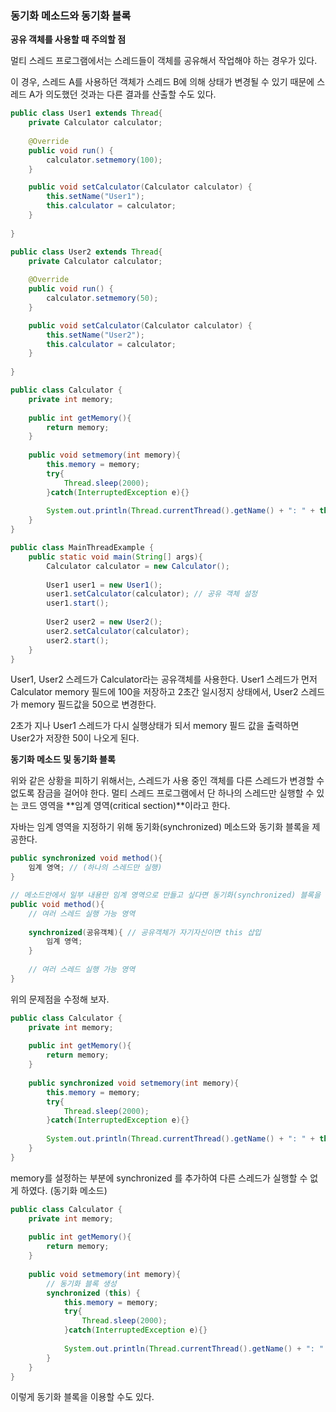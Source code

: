 ### 동기화 메소드와 동기화 블록

**공유 객체를 사용할 때 주의할 점**

멀티 스레드 프로그램에서는 스레드들이 객체를 공유해서 작업해야 하는 경우가 있다.

이 경우, 스레드 A를 사용하던 객체가 스레드 B에 의해 상태가 변경될 수 있기 때문에 스레드 A가 의도했던 것과는 다른 결과를 산출할 수도 있다.



```java
public class User1 extends Thread{
	private Calculator calculator;
	
	@Override
	public void run() {
		calculator.setmemory(100);
	}

	public void setCalculator(Calculator calculator) {
		this.setName("User1");
		this.calculator = calculator;
	}
	
}

public class User2 extends Thread{
	private Calculator calculator;
	
	@Override
	public void run() {
		calculator.setmemory(50);
	}

	public void setCalculator(Calculator calculator) {
		this.setName("User2");
		this.calculator = calculator;
	}
	
}

public class Calculator {
	private int memory;
	
	public int getMemory(){
		return memory;
	}
	
	public void setmemory(int memory){
		this.memory = memory;
		try{
			Thread.sleep(2000);
		}catch(InterruptedException e){}
		
		System.out.println(Thread.currentThread().getName() + ": " + this.memory);
	}
}

public class MainThreadExample {
	public static void main(String[] args){
		Calculator calculator = new Calculator();
		
		User1 user1 = new User1();
		user1.setCalculator(calculator); // 공유 객체 설정
		user1.start();
		
		User2 user2 = new User2();
		user2.setCalculator(calculator);
		user2.start();
	}
}
```

User1, User2 스레드가 Calculator라는 공유객체를 사용한다. User1 스레드가 먼저 Calculator memory 필드에 100을 저장하고 2초간 일시정지 상태에서, User2 스레드가 memory 필드값을 50으로 변경한다.

2초가 지나 User1 스레드가 다시 실행상태가 되서 memory 필드 값을 출력하면 User2가 저장한 50이 나오게 된다.



**동기화 메소드 및 동기화 블록**

위와 같은 상황을 피하기 위해서는, 스레드가 사용 중인 객체를 다른 스레드가 변경할 수 없도록 잠금을 걸어야 한다. 멀티 스레드 프로그램에서 단 하나의 스레드만 실행할 수 있는 코드 영역을 **임계 영역(critical section)**이라고 한다.

자바는 임계 영역을 지정하기 위해 동기화(synchronized) 메소드와 동기화 블록을 제공한다.

```java
public synchronized void method(){
    임계 영역; // (하나의 스레드만 실행)
}

// 메소드안에서 일부 내용만 임계 영역으로 만들고 싶다면 동기화(synchronized) 블록을 만든다.
public void method(){
    // 여러 스레드 실행 가능 영역
    
    synchronized(공유객체){ // 공유객체가 자기자신이면 this 삽입
        임계 영역;
    }
    
    // 여러 스레드 실행 가능 영역
}
```



위의 문제점을 수정해 보자.

```java
public class Calculator {
	private int memory;
	
	public int getMemory(){
		return memory;
	}
	
	public synchronized void setmemory(int memory){
		this.memory = memory;
		try{
			Thread.sleep(2000);
		}catch(InterruptedException e){}
		
		System.out.println(Thread.currentThread().getName() + ": " + this.memory);
	}
}
```

memory를 설정하는 부분에 synchronized 를 추가하여 다른 스레드가 실행할 수 없게 하였다. (동기화 메소드)

```java
public class Calculator {
	private int memory;
	
	public int getMemory(){
		return memory;
	}
	
	public void setmemory(int memory){
		// 동기화 블록 생성
		synchronized (this) {
			this.memory = memory;
			try{
				Thread.sleep(2000);
			}catch(InterruptedException e){}
			
			System.out.println(Thread.currentThread().getName() + ": " + this.memory);
		}
	}
}
```

이렇게 동기화 블록을 이용할 수도 있다.